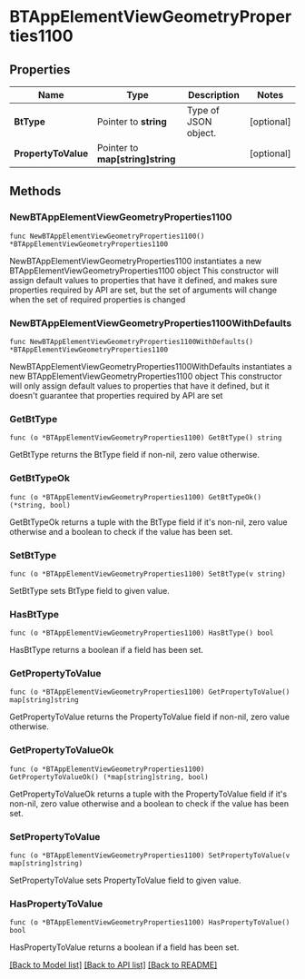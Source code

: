 # BTAppElementViewGeometryProperties1100

## Properties

Name | Type | Description | Notes
------------ | ------------- | ------------- | -------------
**BtType** | Pointer to **string** | Type of JSON object. | [optional] 
**PropertyToValue** | Pointer to **map[string]string** |  | [optional] 

## Methods

### NewBTAppElementViewGeometryProperties1100

`func NewBTAppElementViewGeometryProperties1100() *BTAppElementViewGeometryProperties1100`

NewBTAppElementViewGeometryProperties1100 instantiates a new BTAppElementViewGeometryProperties1100 object
This constructor will assign default values to properties that have it defined,
and makes sure properties required by API are set, but the set of arguments
will change when the set of required properties is changed

### NewBTAppElementViewGeometryProperties1100WithDefaults

`func NewBTAppElementViewGeometryProperties1100WithDefaults() *BTAppElementViewGeometryProperties1100`

NewBTAppElementViewGeometryProperties1100WithDefaults instantiates a new BTAppElementViewGeometryProperties1100 object
This constructor will only assign default values to properties that have it defined,
but it doesn't guarantee that properties required by API are set

### GetBtType

`func (o *BTAppElementViewGeometryProperties1100) GetBtType() string`

GetBtType returns the BtType field if non-nil, zero value otherwise.

### GetBtTypeOk

`func (o *BTAppElementViewGeometryProperties1100) GetBtTypeOk() (*string, bool)`

GetBtTypeOk returns a tuple with the BtType field if it's non-nil, zero value otherwise
and a boolean to check if the value has been set.

### SetBtType

`func (o *BTAppElementViewGeometryProperties1100) SetBtType(v string)`

SetBtType sets BtType field to given value.

### HasBtType

`func (o *BTAppElementViewGeometryProperties1100) HasBtType() bool`

HasBtType returns a boolean if a field has been set.

### GetPropertyToValue

`func (o *BTAppElementViewGeometryProperties1100) GetPropertyToValue() map[string]string`

GetPropertyToValue returns the PropertyToValue field if non-nil, zero value otherwise.

### GetPropertyToValueOk

`func (o *BTAppElementViewGeometryProperties1100) GetPropertyToValueOk() (*map[string]string, bool)`

GetPropertyToValueOk returns a tuple with the PropertyToValue field if it's non-nil, zero value otherwise
and a boolean to check if the value has been set.

### SetPropertyToValue

`func (o *BTAppElementViewGeometryProperties1100) SetPropertyToValue(v map[string]string)`

SetPropertyToValue sets PropertyToValue field to given value.

### HasPropertyToValue

`func (o *BTAppElementViewGeometryProperties1100) HasPropertyToValue() bool`

HasPropertyToValue returns a boolean if a field has been set.


[[Back to Model list]](../README.md#documentation-for-models) [[Back to API list]](../README.md#documentation-for-api-endpoints) [[Back to README]](../README.md)


